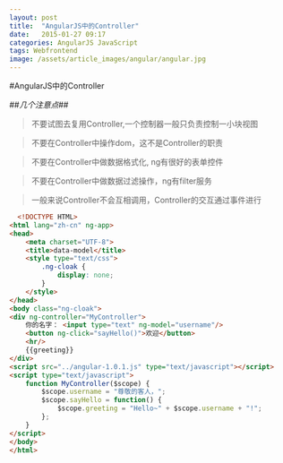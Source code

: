 ```yaml
---
layout: post
title:  "AngularJS中的Controller"
date:   2015-01-27 09:17
categories: AngularJS JavaScript 
tags: Webfrontend
image: /assets/article_images/angular/angular.jpg
---
```

#AngularJS中的Controller

##*几个注意点*##
> 不要试图去复用Controller,一个控制器一般只负责控制一小块视图

> 不要在Controller中操作dom，这不是Controller的职责

> 不要在Controller中做数据格式化, ng有很好的表单控件

> 不要在Controller中做数据过滤操作，ng有filter服务

> 一般来说Controller不会互相调用，Controller的交互通过事件进行



```HTML
  <!DOCTYPE HTML>
<html lang="zh-cn" ng-app>
<head>
    <meta charset="UTF-8">
    <title>data-model</title>
    <style type="text/css">
        .ng-cloak {
            display: none;
        }
    </style>
</head>
<body class="ng-cloak">
<div ng-controller="MyController">
    你的名字： <input type="text" ng-model="username"/>
    <button ng-click="sayHello()">欢迎</button>
    <hr/>
    {{greeting}}
</div>
<script src="../angular-1.0.1.js" type="text/javascript"></script>
<script type="text/javascript">
    function MyController($scope) {
        $scope.username = "尊敬的客人，";
        $scope.sayHello = function() {
            $scope.greeting = "Hello~" + $scope.username + "!";
        };
    }
</script>
</body>
</html>
  
```
